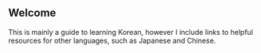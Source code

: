 ## Welcome

This is mainly a guide to learning Korean, however I include links to helpful resources for other languages, such as Japanese and Chinese.


